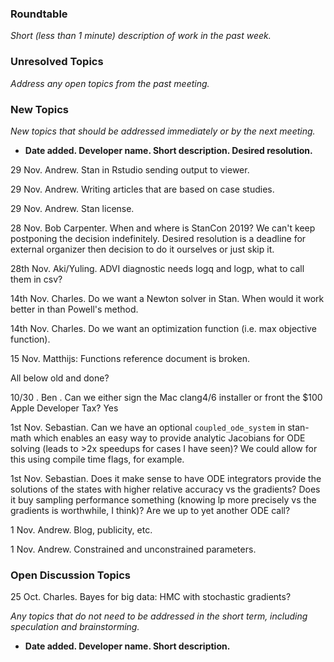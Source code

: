 ### Roundtable
_Short (less than 1 minute) description of work in the past week._

### Unresolved Topics
_Address any open topics from the past meeting._

### New Topics
_New topics that should be addressed immediately or by the next
meeting._

* __Date added. Developer name.  Short description.  Desired resolution.__

29 Nov.  Andrew.  Stan in Rstudio sending output to viewer.

29 Nov.  Andrew.  Writing articles that are based on case studies.

29 Nov.  Andrew.  Stan license.

28 Nov.  Bob Carpenter.  When and where is StanCon 2019?  We can't keep postponing the decision indefinitely.  Desired resolution is a deadline for external organizer then decision to do it ourselves or just skip it.

28th Nov. Aki/Yuling. ADVI diagnostic needs logq and logp, what to call them in csv?

14th Nov. Charles. Do we want a Newton solver in Stan. When would it work better in than Powell's method.

14th Nov. Charles. Do we want an optimization function (i.e. max objective function).

15 Nov. Matthijs: Functions reference document is broken.

All below old and done?

10/30 . Ben . Can we either sign the Mac clang4/6 installer or front the $100 Apple Developer Tax? Yes

1st Nov. Sebastian. Can we have an optional `coupled_ode_system` in stan-math which enables an easy way to provide analytic Jacobians for ODE solving (leads to >2x speedups for cases I have seen)? We could allow for this using compile time flags, for example.

1st Nov. Sebastian. Does it make sense to have ODE integrators provide the solutions of the states with higher relative accuracy vs the gradients? Does it buy sampling performance something (knowing lp more precisely vs the gradients is worthwhile, I think)? Are we up to yet another ODE call?

1 Nov. Andrew. Blog, publicity, etc.

1 Nov. Andrew. Constrained and unconstrained parameters.

### Open Discussion Topics

25 Oct. Charles. Bayes for big data: HMC with stochastic gradients?

_Any topics that do not need to be addressed in the short term,
including speculation and brainstorming._

* __Date added. Developer name.  Short description.__
